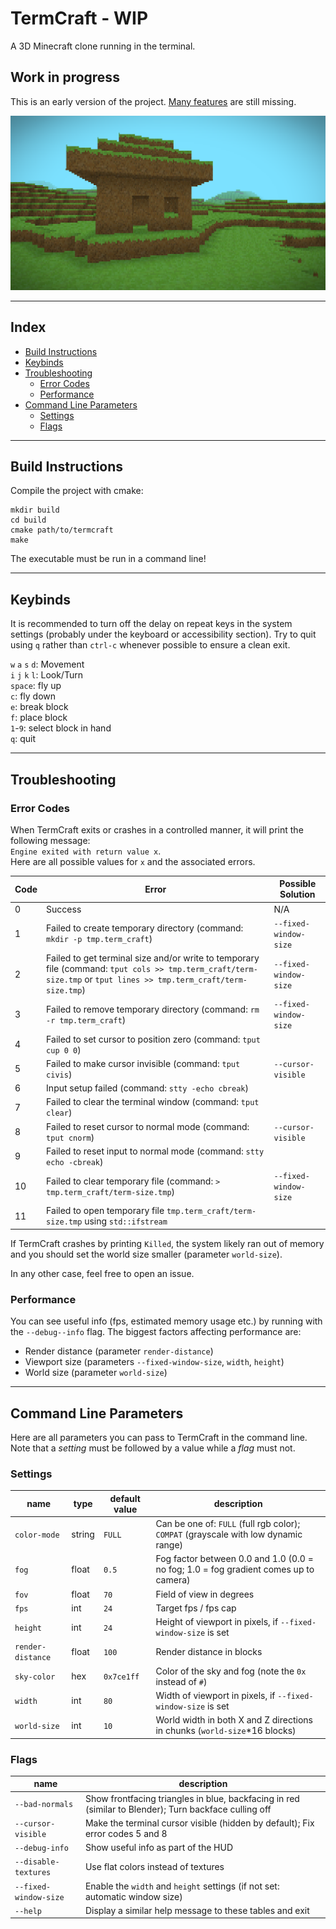 # TermCraft - WIP
A 3D Minecraft clone running in the terminal.

## Work in progress
This is an early version of the project. [Many features](doc/TODO.md) are still missing.

![Screenshot](doc/Screenshot.png)

---

## Index
- [Build Instructions](#build-instructions)
- [Keybinds](#keybinds)
- [Troubleshooting](#troubleshooting)
    - [Error Codes](#error-codes)
    - [Performance](#performance)
- [Command Line Parameters](#command-line-parameters)
    - [Settings](#settings)
    - [Flags](#flags)

---

## Build Instructions
Compile the project with cmake:  
```
mkdir build
cd build
cmake path/to/termcraft
make
```
The executable must be run in a command line!

---

## Keybinds
It is recommended to turn off the delay on repeat keys in the system settings (probably under the keyboard or accessibility section). Try to quit using `q` rather than `ctrl-c` whenever possible to ensure a clean exit.

`w` `a` `s` `d`: Movement  
`i` `j` `k` `l`: Look/Turn  
`space`: fly up  
`c`: fly down  
`e`: break block  
`f`: place block  
`1`-`9`: select block in hand  
`q`: quit

---

## Troubleshooting

### Error Codes
When TermCraft exits or crashes in a controlled manner, it will print the following message:  
`Engine exited with return value x`.  
Here are all possible values for `x` and the associated errors.

| Code | Error | Possible Solution |
| ---- | ----- | -------- |
| 0 | Success | N/A |
| 1 | Failed to create temporary directory (command: `mkdir -p tmp.term_craft`) | `--fixed-window-size` |
| 2 | Failed to get terminal size and/or write to temporary file (command: `tput cols >> tmp.term_craft/term-size.tmp` or `tput lines >> tmp.term_craft/term-size.tmp`) | `--fixed-window-size` |
| 3 | Failed to remove temporary directory (command: `rm -r tmp.term_craft`) | `--fixed-window-size` |
| 4 | Failed to set cursor to position zero (command: `tput cup 0 0`) |  |
| 5 | Failed to make cursor invisible (command: `tput civis`) | `--cursor-visible` |
| 6 | Input setup failed (command: `stty -echo cbreak`) |  |
| 7 | Failed to clear the terminal window (command: `tput clear`) |  |
| 8 | Failed to reset cursor to normal mode (command: `tput cnorm`) | `--cursor-visible` |
| 9 | Failed to reset input to normal mode (command: `stty echo -cbreak`) |  |
| 10 | Failed to clear temporary file (command: `> tmp.term_craft/term-size.tmp`) | `--fixed-window-size` |
| 11 | Failed to open temporary file `tmp.term_craft/term-size.tmp` using `std::ifstream` |  |

If TermCraft crashes by printing `Killed`, the system likely ran out of memory and you should set the world size smaller (parameter `world-size`).  

In any other case, feel free to open an issue.

### Performance
You can see useful info (fps, estimated memory usage etc.) by running with the `--debug--info` flag.
The biggest factors affecting performance are:

- Render distance (parameter `render-distance`)
- Viewport size (parameters `--fixed-window-size`, `width`, `height`)
- World size (parameter `world-size`)

---

## Command Line Parameters
Here are all parameters you can pass to TermCraft in the command line. Note that a *setting* must be followed by a value while a *flag* must not.

### Settings
| name | type | default value | description |
| ---- | ---- | ------------- | ----------- |
| `color-mode` | string | `FULL` | Can be one of: `FULL` (full rgb color); `COMPAT` (grayscale with low dynamic range) |
| `fog` | float | `0.5` | Fog factor between 0.0 and 1.0 (0.0 = no fog; 1.0 = fog gradient comes up to camera) |
| `fov` | float | `70` | Field of view in degrees |
| `fps` | int | `24` | Target fps / fps cap |
| `height` | int | `24` | Height of viewport in pixels, if `--fixed-window-size` is set |
| `render-distance` | float | `100` | Render distance in blocks |
| `sky-color` | hex | `0x7ce1ff` | Color of the sky and fog (note the `0x` instead of `#`) |
| `width` | int | `80` | Width of viewport in pixels, if `--fixed-window-size` is set |
| `world-size` | int | `10` | World width in both X and Z directions in chunks (`world-size`*16 blocks) |

### Flags
| name | description |
| ---- | ----------- |
| `--bad-normals` | Show frontfacing triangles in blue, backfacing in red (similar to Blender); Turn backface culling off |
| `--cursor-visible` | Make the terminal cursor visible (hidden by default); Fix error codes 5 and 8 |
| `--debug-info` | Show useful info as part of the HUD |
| `--disable-textures` | Use flat colors instead of textures |
| `--fixed-window-size` | Enable the `width` and `height` settings (if not set: automatic window size) |
| `--help` | Display a similar help message to these tables and exit |
